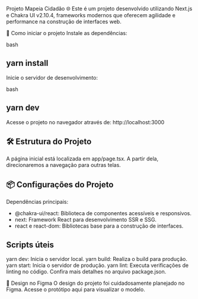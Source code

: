 Projeto Mapeia Cidadão 🌐
Este é um projeto desenvolvido utilizando Next.js e Chakra UI v2.10.4, frameworks modernos que oferecem agilidade e performance na construção de interfaces web.

🚀 Como iniciar o projeto
Instale as dependências:

bash

## yarn install

Inicie o servidor de desenvolvimento:

bash

## yarn dev

Acesse o projeto no navegador através de:
http://localhost:3000

## 🛠 Estrutura do Projeto

A página inicial está localizada em app/page.tsx.
A partir dela, direcionaremos a navegação para outras telas.

## 📦 Configurações do Projeto

Dependências principais:

- @chakra-ui/react: Biblioteca de componentes acessíveis e responsivos.
- next: Framework React para desenvolvimento SSR e SSG.
- react e react-dom: Bibliotecas base para a construção de interfaces.

## Scripts úteis

yarn dev: Inicia o servidor local.
yarn build: Realiza o build para produção.
yarn start: Inicia o servidor de produção.
yarn lint: Executa verificações de linting no código.
Confira mais detalhes no arquivo package.json.

🎨 Design no Figma
O design do projeto foi cuidadosamente planejado no Figma. Acesse o protótipo aqui para visualizar o modelo.
